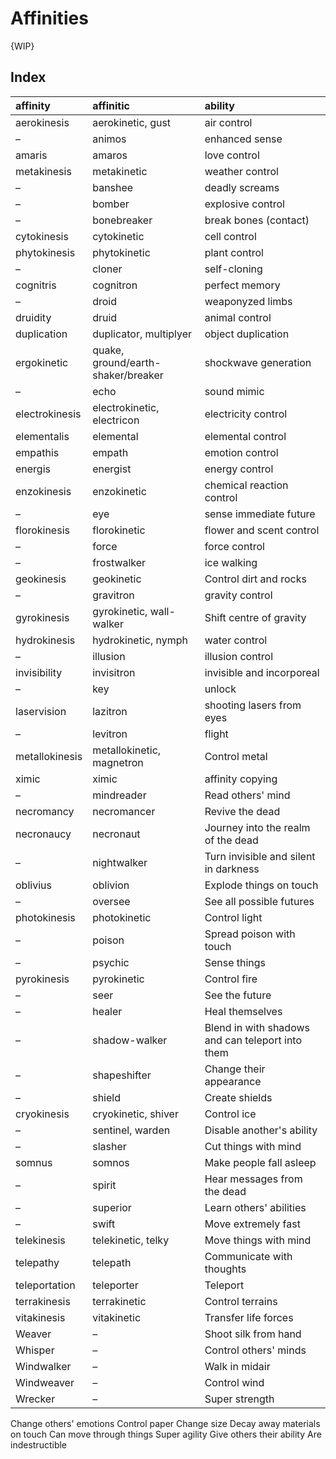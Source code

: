 # Affinities

{WIP}


## Index

| affinity | affinitic | ability |
| :------- | :-------- | :------ |
| aerokinesis | aerokinetic, gust | air control |
| – | animos | enhanced sense |
| amaris | amaros | love control |
| metakinesis | metakinetic | weather control |
| – | banshee | deadly screams |
| – | bomber | explosive control |
| – | bonebreaker | break bones (contact) |
| cytokinesis | cytokinetic | cell control |
| phytokinesis | phytokinetic | plant control |
| – | cloner | self-cloning |
| cognitris | cognitron | perfect memory |
| – | droid | weaponyzed limbs |
| druidity | druid | animal control |
| duplication | duplicator, multiplyer | object duplication |
| ergokinetic | quake, ground/earth-shaker/breaker | shockwave generation |
| – | echo | sound mimic |
| electrokinesis | electrokinetic, electricon | electricity control |
| elementalis | elemental | elemental control |
| empathis | empath | emotion control |
| energis | energist | energy control |
| enzokinesis | enzokinetic | chemical reaction control |
| – | eye | sense immediate future |
| florokinesis | florokinetic | flower and scent control |
| – | force | force control |
| – | frostwalker | ice walking |
| geokinesis | geokinetic | Control dirt and rocks |
| – | gravitron | gravity control |
| gyrokinesis | gyrokinetic, wall-walker | Shift centre of gravity |
| hydrokinesis | hydrokinetic, nymph | water control |
| – | illusion | illusion control |
| invisibility | invisitron | invisible and incorporeal |
| – | key | unlock |
| laservision | lazitron | shooting lasers from eyes |
| – | levitron | flight |
| metallokinesis | metallokinetic, magnetron | Control metal |
| ximic | ximic | affinity copying |
| – | mindreader | Read others' mind |
| necromancy | necromancer | Revive the dead |
| necronaucy | necronaut | Journey into the realm of the dead |
| – | nightwalker | Turn invisible and silent in darkness |
| oblivius | oblivion | Explode things on touch |
| – | oversee | See all possible futures |
| photokinesis | photokinetic | Control light |
| – | poison | Spread poison with touch |
| – | psychic | Sense things |
| pyrokinesis | pyrokinetic | Control fire |
| – | seer | See the future |
| – | healer | Heal themselves |
| – | shadow-walker | Blend in with shadows and can teleport into them |
| – | shapeshifter | Change their appearance |
| – | shield | Create shields |
| cryokinesis | cryokinetic, shiver | Control ice |
| – | sentinel, warden | Disable another's ability |
| – | slasher | Cut things with mind |
| somnus | somnos | Make people fall asleep |
| – | spirit | Hear messages from the dead |
| – | superior | Learn others' abilities |
| – | swift | Move extremely fast |
| telekinesis | telekinetic, telky | Move things with mind |
| telepathy | telepath | Communicate with thoughts |
| teleportation | teleporter | Teleport |
| terrakinesis | terrakinetic | Control terrains |
| vitakinesis | vitakinetic | Transfer life forces |
| Weaver | – | Shoot silk from hand |
| Whisper | – | Control others' minds |
| Windwalker | – | Walk in midair |
| Windweaver | – | Control wind |
| Wrecker | – | Super strength

Change others' emotions
Control paper
Change size
Decay away materials on touch
Can move through things
Super agility
Give others their ability
Are indestructible